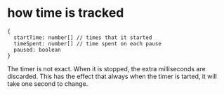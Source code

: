 # how time is tracked

```
{
  startTime: number[] // times that it started
  timeSpent: number[] // time spent on each pause
  paused: boolean
}
```

The timer is not exact. When it is stopped, the extra milliseconds are discarded.
This has the effect that always when the timer is tarted, it will take one second to change.
